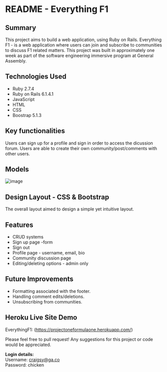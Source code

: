 # README - Everything F1

## Summary
This project aims to build a web application, using Ruby on Rails. Everything F1 - is a web application where users can join and subscribe to communities to discuss F1 related matters. This project was built in approximately one week as part of the software engineering immersive program at General Assembly.

## Technologies Used

- Ruby 2.7.4
- Ruby on Rails 6.1.4.1
- JavaScript
- HTML
- CSS
- Boostrap 5.1.3

## Key functionalities
Users can sign up for a profile and sign in order to access the dicussion forum. Users are able to create their own community/post/comments with other users.

## Models
![image](https://user-images.githubusercontent.com/58867358/139190508-67dd73a5-da68-424e-9b77-f7097a3a9bb0.png)


## Design Layout - CSS & Bootstrap
The overall layout aimed to design a simple yet intuitive layout. 

## Features

- CRUD systems
- Sign up page -form
- Sign out
- Profile page - username, email, bio
- Community discussion page
- Editing/deleting options - admin only

## Future Improvements

- Formatting associated with the footer.
- Handling comment edits/deletions.
- Unsubscribing from communities.

## Heroku Live Site Demo

EverythingF1: (https://projectoneformulaone.herokuapp.com/)

Please feel free to pull request! Any suggestions for this project or code would be appreciated.

**Login details:**  
Username: craigsy@ga.co  
Password: chicken

